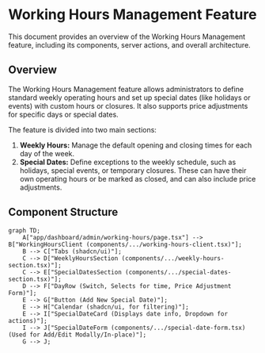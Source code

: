 # Working Hours Management Feature

This document provides an overview of the Working Hours Management feature, including its components, server actions, and overall architecture.

## Overview

The Working Hours Management feature allows administrators to define standard weekly operating hours and set up special dates (like holidays or events) with custom hours or closures. It also supports price adjustments for specific days or special dates.

The feature is divided into two main sections:
1.  **Weekly Hours:** Manage the default opening and closing times for each day of the week.
2.  **Special Dates:** Define exceptions to the weekly schedule, such as holidays, special events, or temporary closures. These can have their own operating hours or be marked as closed, and can also include price adjustments.

## Component Structure

```mermaid
graph TD;
    A["app/dashboard/admin/working-hours/page.tsx"] --> B["WorkingHoursClient (components/.../working-hours-client.tsx)"];
    B --> C["Tabs (shadcn/ui)"];
    C --> D["WeeklyHoursSection (components/.../weekly-hours-section.tsx)"];
    C --> E["SpecialDatesSection (components/.../special-dates-section.tsx)"];
    D --> F["DayRow (Switch, Selects for time, Price Adjustment Form)"];
    E --> G["Button (Add New Special Date)"];
    E --> H["Calendar (shadcn/ui, for filtering)"];
    E --> I["SpecialDateCard (Displays date info, Dropdown for actions)"];
    I --> J["SpecialDateForm (components/.../special-date-form.tsx) (Used for Add/Edit Modally/In-place)"];
    G --> J;
